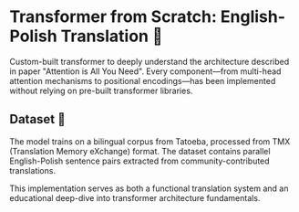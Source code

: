 # Transformer from Scratch: English-Polish Translation 🤖
Custom-built transformer to deeply understand the architecture described in paper "Attention is All You Need". Every component—from multi-head attention mechanisms to positional encodings—has been implemented without relying on pre-built transformer libraries.

## Dataset 💾
The model trains on a bilingual corpus from Tatoeba, processed from TMX (Translation Memory eXchange) format. The dataset contains parallel English-Polish sentence pairs extracted from community-contributed translations.

This implementation serves as both a functional translation system and an educational deep-dive into transformer architecture fundamentals.